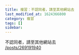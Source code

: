 ```yaml
---
title: 複習：不認同者，請至其他網站去
last_modified_at: 1624366800
category: 複習
tags: []
sidebar: 
---
```


<p>不認同者，請至其他網站去<br/>
<a href="/posts/269191940" target="_blank">/posts/269191940</a></p>
<p> </p>
<p> </p>
<p> </p>
